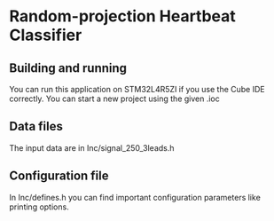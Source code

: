 # Random-projection Heartbeat Classifier

## Building and running

You can run this application on STM32L4R5ZI if you use the Cube IDE correctly. You can start a new project using the given .ioc

## Data files

The input data are in Inc/signal_250_3leads.h


## Configuration file

In Inc/defines.h you can find important configuration parameters like printing options.
